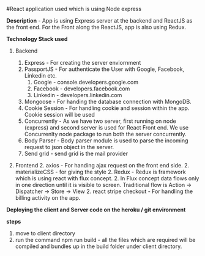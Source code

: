 #React application used which is using Node express

**Description** - App is using Express server at the backend and ReactJS as the front end. For the Front along the ReactJS, app is also using Redux.


**Technology Stack used**

1. Backend
    1. Express - For creating the server enviornment
    1. PassportJS - For authenticate the User with Google, Facebook, Linkedin etc.
        1. Google - console.developers.google.com
        1. Facebook - developers.facebook.com
        1. Linkedin - developers.linkedin.com
    1. Mongoose - For handing the database connection with MongoDB.
    1. Cookie Session - For handling cookie and session within the app. Cookie session will be used 
    1. Concurrently - As we have two server, first running on node (express) and second server is used for React Front end. We use Concurrenlty node package to run both the server concurrently.
    1. Body Parser - Body parser module is used to parse the incoming request to json object in the server.
    1. Send grid - send grid is the mail provider
    
2. Frontend
    2. axios - For handing ajax request on the front end side.
    2. materializeCSS - for giving the style
    2. Redux - Redux is framework which is using react with flux concept.
        2. In Flux concept data flows only in one direction until it is visible to screen. Traditional flow is Action -> Dispatcher -> Store -> View 
    2. react stripe checkout - For handling the billing activity on the app.
    
    
**Deploying the client and Server code on the heroku / git environment**

**steps**

1. move to client directory
2. run the command npm run build -  all the files which are required will be compiled and bundles up in the build folder under client directory.






